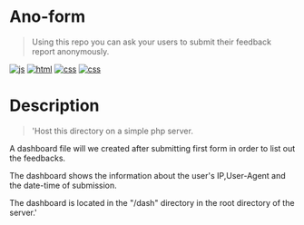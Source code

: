 # Ano-form
> Using this repo you can ask your users to submit their feedback report anonymously.

[![js](https://img.shields.io/badge/code-JavaScript-informational?style=flat&logo=javascript&logoColor=green&color=black)]()
[![html](https://img.shields.io/badge/code-HTML-informational?style=flat&logo=html5&logoColor=orange&color=black)]()
[![css](https://img.shields.io/badge/code-Css-informational?style=flat&logo=css3&logoColor=blue&color=black)]()
[![css](https://img.shields.io/badge/code-php-informational?style=flat&logo=php&logoColor=blue&color=black)]()

# Description 
> 'Host this directory on a simple php server.

  A dashboard file will we created after submitting first form in order to list out the feedbacks. 

  The dashboard shows the information about the user's IP,User-Agent and the date-time of submission.  

  The dashboard is located in the "/dash" directory in the root directory of the server.'
